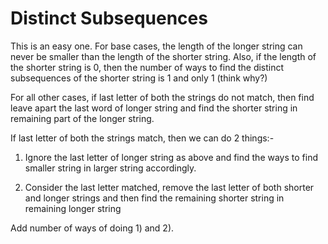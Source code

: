 # Distinct Subsequences

This is an easy one. For base cases, the length of the longer string can never be smaller than the length of the shorter string. Also,
if the length of the shorter string is 0, then the number of ways to find the distinct subsequences of the shorter string is 1 and only 1
(think why?)

For all other cases, if last letter of both the strings do not match, then find leave apart the last word of longer string and find the
shorter string in remaining part of the longer string.

If last letter of both the strings match, then we can do 2 things:-

1) Ignore the last letter of longer string as above and find the ways to find smaller string in larger string accordingly.

2) Consider the last letter matched, remove the last letter of both shorter and longer strings and then find the remaining shorter string 
in remaining longer string

Add number of ways of doing 1) and 2).
